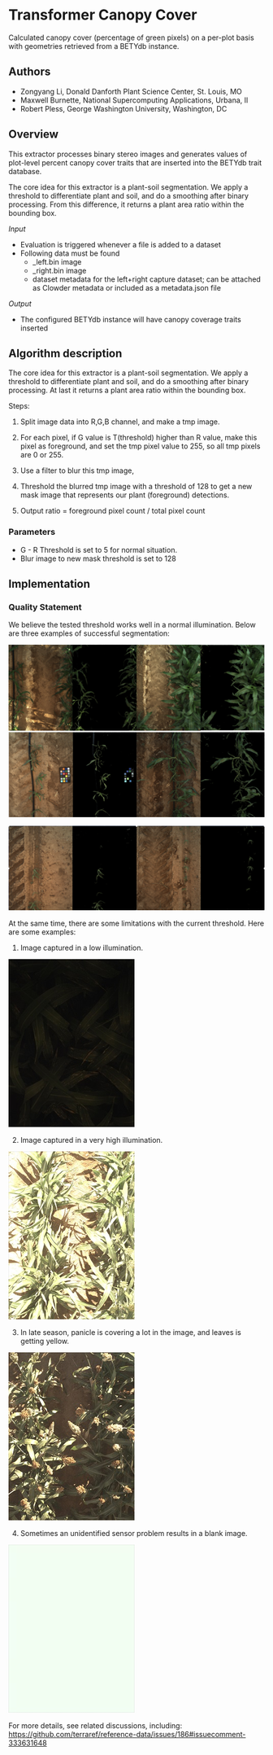 # Transformer Canopy Cover
Calculated canopy cover (percentage of green pixels) on a per-plot basis with geometries retrieved from a BETYdb instance.

## Authors

* Zongyang Li, Donald Danforth Plant Science Center, St. Louis, MO
* Maxwell Burnette, National Supercomputing Applications, Urbana, Il
* Robert Pless, George Washington University, Washington, DC


## Overview

This extractor processes binary stereo images and generates values of plot-level percent canopy cover traits that are inserted into the BETYdb trait database.

 The core idea for this extractor is a plant-soil segmentation. 
 We apply a threshold to differentiate plant and soil, and do a smoothing after binary processing. 
 From this difference, it returns a plant area ratio within the bounding box.

_Input_

  - Evaluation is triggered whenever a file is added to a dataset
  - Following data must be found
    - _left.bin image
    - _right.bin image
    - dataset metadata for the left+right capture dataset; can be attached as Clowder metadata or included as a metadata.json file
    
_Output_

  - The configured BETYdb instance will have canopy coverage traits inserted

## Algorithm description

The core idea for this extractor is a plant-soil segmentation. We apply a threshold to differentiate plant and soil, and do a smoothing after binary processing. At last it returns a plant area ratio within the bounding box.

Steps:

1. Split image data into R,G,B channel, and make a tmp image.

2. For each pixel, if G value is T(threshold) higher than R value, make this pixel as foreground, and set the tmp pixel value to 255, so all tmp pixels are 0 or 255.

3. Use a filter to blur this tmp image,

4. Threshold the blurred tmp image with a threshold of 128 to get a new mask image that represents our plant (foreground) detections.

5. Output ratio = foreground pixel count / total pixel count

### Parameters

* G - R Threshold is set to 5 for normal situation.
* Blur image to new mask threshold is set to 128

## Implementation

### Quality Statement

We believe the tested threshold works well in a normal illumination. Below are three examples of successful segmentation:


![cc1](figures/normal_canopy_cover.png)
![cc2](figures/normal_canopy_cover2.png)

![cc3](figures/normal_canopy_cover3.png)

At the same time, there are some limitations with the current threshold. Here are some examples:

1. Image captured in a low illumination.

![2016-10-07__03-06-00-741](figures/low_illumination.jpg)

2. Image captured in a very high illumination.

![2016-09-28__12-19-06-452](figures/high_illumination.jpg)

3. In late season, panicle is covering a lot in the image, and leaves is getting yellow.

![2016-11-15__09-45-50-604](figures/yellow_plant.jpg)

4. Sometimes an unidentified sensor problem results in a blank image.

![2016-10-10__11-04-18-165](figures/sensor_problem.jpg)

For more details, see related discussions, including: https://github.com/terraref/reference-data/issues/186#issuecomment-333631648